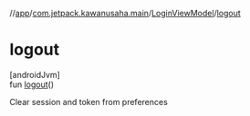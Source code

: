 //[app](../../../index.md)/[com.jetpack.kawanusaha.main](../index.md)/[LoginViewModel](index.md)/[logout](logout.md)

# logout

[androidJvm]\
fun [logout](logout.md)()

Clear session and token from preferences
